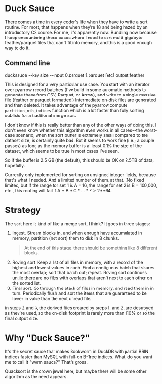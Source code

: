 # Duck Sauce

There comes a time in every coder's life when they have to write a sort routine. For most, that happens when they're 18 and being hazed by an introductory CS course. For me, it's apparently now. Bundling now because I keep encountering 
these cases where I need to sort multi-gigabyte feather/parquet files that can't fit into memory, and this is a good enough way to do it.


## Command line

ducksauce --key size --input 0.parquet 1.parquet [etc] output.feather


This is designed for a very particular use case. You start with an iterator over pyarrow record batches (I've build in 
some automatic methods to generate these from CSV, Parquet, or Arrow), and write to a single massive file (feather or parquet formatted.) Intermediate on-disk files are generated and then deleted. It takes advantage of the pyarrow.compute `partition_nth_indices` function which is a lot faster than fully sorting sublists for a traditional merge sort.

I don't know if this is really better than any of the other ways of doing this. I don't even know whether this algorithm even works in all cases--the worst-case scenario, when the sort buffer is extremely small compared to the dataset size, is certainly quite bad. But it seems to work fine (i.e.; a couple passes) as long as the memory buffer is at least 0.1% the size of the dataset, which seems to be true in most cases I've seen. 

So if the buffer is 2.5 GB (the default), this should be OK on 2.5TB of data, hopefully.

Currently only implemented for sorting on unsigned integer fields, because that's what I needed. And a limited number of them, at that. (No fixed limited, but if the range for set 1 is A = 16, the range for set 2 is B = 100,000, etc., this routing will fail if A * B * C * ... * Z > 2**64.


# Strategy

The sort here is kind of like a merge sort, I think? It goes in three stages:

1. Ingest. Stream blocks in, and when enough have accumulated in memory, partition (not sort) them to disk in 8 chunks.
      > At the end of this stage, there should be something like 8 different blocks.
2. Roving sort. Keep a list of all files in memory, with a record of the highest and lowest values in each. Find a contiguous
   batch that shares the most overlap; sort that batch out; repeat. Roving sort continues untile there are no files with overlaps
   that aren't next to each other on the sorted list.
3. Final sort. Go through the stack of files in memory, and read them in in turn. Periodically flush and sort the items
   that are guaranteed to be lower in value than the next unread file.

In steps 2 and 3, the derived files created by steps 1. and 2. are destroyed as they're used, so the on-disk footprint is rarely more than 110% or so the final output size.


# Why "Duck Sauce?"

It's the secret sauce that makes Bookworm in DuckDB with partial BRIN indices faster than MySQL
with full-on B-Tree indices. What, do you want me to call it "worm sauce?" That's gross.

Quacksort is the crown jewel here, but maybe there will be some other algorithm as the need appears.